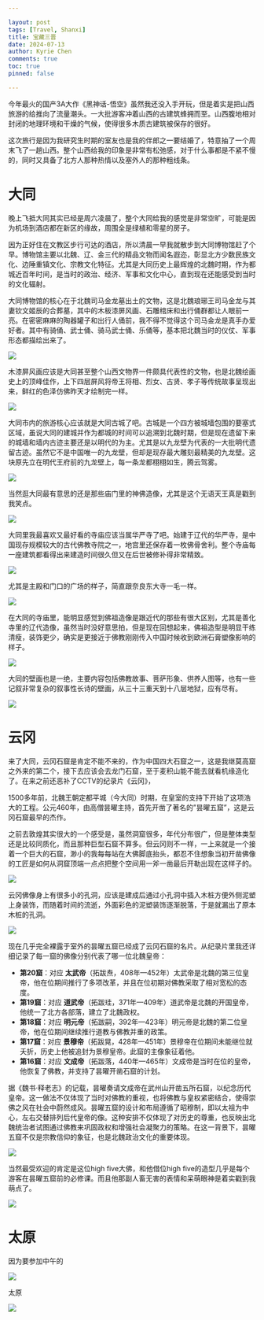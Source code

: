 ```yaml
---

layout: post
tags: [Travel, Shanxi]
title: 宝藏三晋
date: 2024-07-13
author: Kyrie Chen
comments: true
toc: true
pinned: false

---
```


今年最火的国产3A大作《黑神话-悟空》虽然我还没入手开玩，但是着实是把山西旅游的给推向了流量潮头。一大批游客冲着山西的古建筑蜂拥而至。山西腹地相对封闭的地理环境和干燥的气候，使得很多木质古建筑被保存的很好。

这次旅行是因为我研究生时期的室友也是我的伴郎之一要结婚了，特意抽了一个周末飞了一趟山西。整个山西给我的印象是非常有松弛感，对于什么事都是不紧不慢的，同时又具备了北方人那种热情以及塞外人的那种粗线条。

# 大同

晚上飞抵大同其实已经是周六凌晨了，整个大同给我的感觉是非常空旷，可能是因为机场到酒店都在新区的缘故，周围全是绿植和零星的房子。

因为正好住在文教区步行可达的酒店，所以清晨一早我就散步到大同博物馆赶了个早。博物馆主要以北魏、辽、金三代的精品文物而闻名遐迩，彰显北方少数民族文化、边陲重镇文化、宗教文化特征。尤其是大同历史上最辉煌的北魏时期，作为都城近百年时间，是当时的政治、经济、军事和文化中心，直到现在还能感受到当时的文化辐射。

大同博物馆的核心在于北魏司马金龙墓出土的文物，这是北魏琅琊王司马金龙与其妻钦文姬辰的合葬墓，其中的木板漆屏风画、石雕棺床和出行俑群都让人眼前一亮。在密密麻麻的陶器罐子和出行人俑前，我不得不觉得这个司马金龙是真手办爱好者。其中有骑俑、武士俑、骑马武士俑、乐俑等，基本把北魏当时的仪仗、军事形态都描绘出来了。

![](https://raw.githubusercontent.com/kakack/kakack.github.io/master/_images/sx-240713-1.jpg)

木漆屏风画应该是大同甚至整个山西文物界一件颇具代表性的文物，也是北魏绘画史上的顶峰佳作，上下四层屏风将帝王将相、烈女、古贤、孝子等传统故事呈现出来，鲜红的色泽仿佛昨天才绘制完一样。

![](https://raw.githubusercontent.com/kakack/kakack.github.io/master/_images/sx-240713-2.jpg)

大同市内的旅游核心应该就是大同古城了吧。古城是一个四方被城墙包围的要塞式区域，虽说大同的建城并作为都城的时间可以追溯到北魏时期，但是现在遗留下来的城墙和墙内古迹主要还是以明代的为主。尤其是以九龙壁为代表的一大批明代遗留古迹。虽然它不是中国唯一的九龙壁，但却是现存最大雕刻最精美的九龙壁。这块原先立在明代王府前的九龙壁上，每一条龙都栩栩如生，腾云驾雾。

![](https://raw.githubusercontent.com/kakack/kakack.github.io/master/_images/sx-240713-3.jpg)

当然逛大同最有意思的还是那些庙门里的神佛造像，尤其是这个无语天王真是戳到我笑点。

![](https://raw.githubusercontent.com/kakack/kakack.github.io/master/_images/sx-240713-4.jpg)

大同里我最喜欢又最好看的寺庙应该当属华严寺了吧。始建于辽代的华严寺，是中国现存规模较大的古代佛教寺院之一，地宫里还保存着一枚佛骨舍利。整个寺庙每一座建筑都看得出来建造时间很久但又在后世被修补得非常精致。

![](https://raw.githubusercontent.com/kakack/kakack.github.io/master/_images/sx-240713-5.jpg)

尤其是主殿和门口的广场的样子，简直跟奈良东大寺一毛一样。

![](https://raw.githubusercontent.com/kakack/kakack.github.io/master/_images/sx-240713-6.jpg)

在大同的寺庙里，能明显感觉到佛祖造像是跟近代的那些有很大区别，尤其是善化寺里的辽代造像，虽然当时没好意思拍，但是现在回想起来，佛祖造型是明显干练清瘦，装饰更少，确实是更接近于佛教刚刚传入中国时候收到欧洲石膏塑像影响的样子。

![](https://raw.githubusercontent.com/kakack/kakack.github.io/master/_images/sx-240713-7.jpg)

大同的壁画也是一绝，主要内容包括佛教故事、菩萨形象、供养人图等，也有一些记叙非常复杂的叙事性长诗的壁画，从三十三重天到十八层地狱，应有尽有。

![](https://raw.githubusercontent.com/kakack/kakack.github.io/master/_images/sx-240713-8.jpg)

# 云冈

来了大同，云冈石窟是肯定不能不来的，作为中国四大石窟之一，这是我继莫高窟之外来的第二个，接下去应该会去龙门石窟，至于麦积山能不能去就看机缘造化了。在来之前还恶补了CCTV的纪录片《云冈》，

1500多年前，北魏王朝定都平城（今大同）时期，在皇室的支持下开始了这项浩大的工程。公元460年，由高僧昙曜主持，首先开凿了著名的”昙曜五窟”，这是云冈石窟最早的杰作。

之前去敦煌其实很大的一个感受是，虽然洞窟很多，年代分布很广，但是整体类型还是比较同质化，而且那种巨型石窟不算多。但云冈则不一样，一上来就是一个接着一个巨大的石窟，渺小的我每每站在大佛脚底抬头，都忍不住想象当初开凿佛像的工匠是如何从洞窟顶端一点点把整个空间用一斧一凿最后开勒出现在这样子的。

![](https://raw.githubusercontent.com/kakack/kakack.github.io/master/_images/sx-240713-9.jpg)

云冈佛像身上有很多小的孔洞，应该是建成后通过小孔洞中插入木桩方便外侧泥塑上身装饰，而随着时间的流逝，外面彩色的泥塑装饰逐渐脱落，于是就漏出了原本木桩的孔洞。

![](https://raw.githubusercontent.com/kakack/kakack.github.io/master/_images/sx-240713-10.jpg)

现在几乎完全裸露于室外的昙曜五窟已经成了云冈石窟的名片。从纪录片里我还详细记录了每一窟的佛像分别代表了哪一位北魏皇帝：

- **第20窟**：对应 **太武帝**（拓跋焘，408年—452年）太武帝是北魏的第三位皇帝，他在位期间推行了多项改革，并且在位初期对佛教采取了相对宽松的态度。
- **第19窟**：对应 **道武帝**（拓跋珪，371年—409年）道武帝是北魏的开国皇帝，他统一了北方各部落，建立了北魏政权。
- **第18窟**：对应 **明元帝**（拓跋嗣，392年—423年）明元帝是北魏的第二位皇帝，他在位期间继续推行道教与佛教并重的政策。
- **第17窟**：对应 **景穆帝**（拓跋晃，428年—451年）景穆帝在位期间未能继位就夭折，历史上他被追封为景穆皇帝。此窟的主像象征着他。
- **第16窟**：对应 **文成帝**（拓跋落，440年—465年）文成帝是当时在位的皇帝，他恢复了佛教，并支持了昙曜开凿石窟的计划。

据《魏书·释老志》的记载，昙曜奏请文成帝在武州山开凿五所石窟，以纪念历代皇帝。这一做法不仅体现了当时对佛教的重视，也将佛教与皇权紧密结合，使得崇佛之风在社会中蔚然成风。昙曜五窟的设计和布局遵循了昭穆制，即以太祖为中心，左右交替排列后代皇帝的像。这种安排不仅体现了对历史的尊重，也反映出北魏统治者试图通过佛教来巩固政权和增强社会凝聚力的策略。在这一背景下，昙曜五窟不仅是宗教信仰的象征，也是北魏政治文化的重要体现。

![](https://raw.githubusercontent.com/kakack/kakack.github.io/master/_images/sx-240713-11.jpg)

当然最受欢迎的肯定是这位high five大佛，和他借位high five的造型几乎是每个游客在昙曜五窟前的必修课。而且他那副人畜无害的表情和呆萌眼神是着实戳到我萌点了。

![](https://raw.githubusercontent.com/kakack/kakack.github.io/master/_images/sx-240713-12.jpg)

# 太原

因为要参加中午的

![](https://raw.githubusercontent.com/kakack/kakack.github.io/master/_images/sx-240713-13.jpg)

太原

![](https://raw.githubusercontent.com/kakack/kakack.github.io/master/_images/sx-240713-14.jpg)